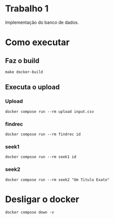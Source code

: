 # Trabalho 1

Implementação do banco de dados.

# Como executar

## Faz o build

```make docker-build```

## Executa o upload

### Upload

``docker compose run --rm upload input.csv``

### findrec

``docker compose run --rm findrec id``

### seek1

``docker compose run --rm seek1 id``

### seek2

``docker compose run --rm seek2 "Um Titulo Exato"``

# Desligar o docker

``docker compose down -v``